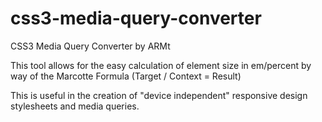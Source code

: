 css3-media-query-converter
==========================

CSS3 Media Query Converter by ARMt

This tool allows for the easy calculation of element size in em/percent by way of the Marcotte Formula (Target / Context = Result)

This is useful in the creation of "device independent" responsive design stylesheets and media queries.
